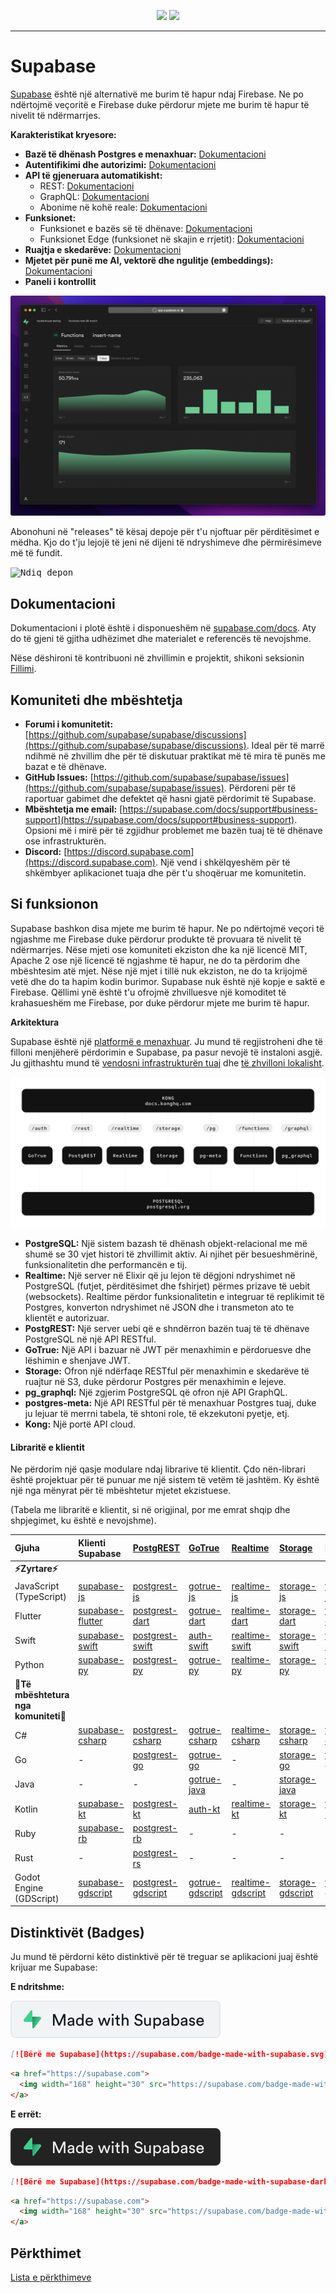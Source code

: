 <p align="center">
<img src="https://user-images.githubusercontent.com/8291514/213727234-cda046d6-28c6-491a-b284-b86c5cede25d.png#gh-light-mode-only">
<img src="https://user-images.githubusercontent.com/8291514/213727225-56186826-bee8-43b5-9b15-86e839d89393.png#gh-dark-mode-only">
</p>

---

# Supabase

[Supabase](https://supabase.com) është një alternativë me burim të hapur ndaj Firebase. Ne po ndërtojmë veçoritë e Firebase duke përdorur mjete me burim të hapur të nivelit të ndërmarrjes.

**Karakteristikat kryesore:**

*   **Bazë të dhënash Postgres e menaxhuar:** [Dokumentacioni](https://supabase.com/docs/guides/database)
*   **Autentifikimi dhe autorizimi:** [Dokumentacioni](https://supabase.com/docs/guides/auth)
*   **API të gjeneruara automatikisht:**
    *   REST: [Dokumentacioni](https://supabase.com/docs/guides/api)
    *   GraphQL: [Dokumentacioni](https://supabase.com/docs/guides/graphql)
    *   Abonime në kohë reale: [Dokumentacioni](https://supabase.com/docs/guides/realtime)
*   **Funksionet:**
    *   Funksionet e bazës së të dhënave: [Dokumentacioni](https://supabase.com/docs/guides/database/functions)
    *   Funksionet Edge (funksionet në skajin e rrjetit): [Dokumentacioni](https://supabase.com/docs/guides/functions)
*   **Ruajtja e skedarëve:** [Dokumentacioni](https://supabase.com/docs/guides/storage)
* **Mjetet për punë me AI, vektorë dhe ngulitje (embeddings):** [Dokumentacioni](https://supabase.com/docs/guides/ai)
*   **Paneli i kontrollit**

![Paneli i kontrollit Supabase](https://raw.githubusercontent.com/supabase/supabase/master/apps/www/public/images/github/supabase-dashboard.png)

Abonohuni në "releases" të kësaj depoje për t'u njoftuar për përditësimet e mëdha. Kjo do t'ju lejojë të jeni në dijeni të ndryshimeve dhe përmirësimeve më të fundit.

<kbd><img src="https://raw.githubusercontent.com/supabase/supabase/d5f7f413ab356dc1a92075cb3cee4e40a957d5b1/web/static/watch-repo.gif" alt="Ndiq depon"/></kbd>

## Dokumentacioni

Dokumentacioni i plotë është i disponueshëm në [supabase.com/docs](https://supabase.com/docs). Aty do të gjeni të gjitha udhëzimet dhe materialet e referencës të nevojshme.

Nëse dëshironi të kontribuoni në zhvillimin e projektit, shikoni seksionin [Fillimi](./../DEVELOPERS.md).

## Komuniteti dhe mbështetja

*   **Forumi i komunitetit:** [https://github.com/supabase/supabase/discussions](https://github.com/supabase/supabase/discussions). Ideal për të marrë ndihmë në zhvillim dhe për të diskutuar praktikat më të mira të punës me bazat e të dhënave.
*   **GitHub Issues:** [https://github.com/supabase/supabase/issues](https://github.com/supabase/supabase/issues). Përdoreni për të raportuar gabimet dhe defektet që hasni gjatë përdorimit të Supabase.
*   **Mbështetja me email:** [https://supabase.com/docs/support#business-support](https://supabase.com/docs/support#business-support). Opsioni më i mirë për të zgjidhur problemet me bazën tuaj të të dhënave ose infrastrukturën.
*   **Discord:** [https://discord.supabase.com](https://discord.supabase.com). Një vend i shkëlqyeshëm për të shkëmbyer aplikacionet tuaja dhe për t'u shoqëruar me komunitetin.

## Si funksionon

Supabase bashkon disa mjete me burim të hapur. Ne po ndërtojmë veçori të ngjashme me Firebase duke përdorur produkte të provuara të nivelit të ndërmarrjes. Nëse mjeti ose komuniteti ekziston dhe ka një licencë MIT, Apache 2 ose një licencë të ngjashme të hapur, ne do ta përdorim dhe mbështesim atë mjet. Nëse një mjet i tillë nuk ekziston, ne do ta krijojmë vetë dhe do ta hapim kodin burimor. Supabase nuk është një kopje e saktë e Firebase. Qëllimi ynë është t'u ofrojmë zhvilluesve një komoditet të krahasueshëm me Firebase, por duke përdorur mjete me burim të hapur.

**Arkitektura**

Supabase është një [platformë e menaxhuar](https://supabase.com/dashboard). Ju mund të regjistroheni dhe të filloni menjëherë përdorimin e Supabase, pa pasur nevojë të instaloni asgjë. Ju gjithashtu mund të [vendosni infrastrukturën tuaj](https://supabase.com/docs/guides/hosting/overview) dhe [të zhvilloni lokalisht](https://supabase.com/docs/guides/local-development).

![Arkitektura](./../apps/docs/public/img/supabase-architecture.svg)

*   **PostgreSQL:** Një sistem bazash të dhënash objekt-relacional me më shumë se 30 vjet histori të zhvillimit aktiv. Ai njihet për besueshmërinë, funksionalitetin dhe performancën e tij.
*   **Realtime:** Një server në Elixir që ju lejon të dëgjoni ndryshimet në PostgreSQL (futjet, përditësimet dhe fshirjet) përmes prizave të uebit (websockets). Realtime përdor funksionalitetin e integruar të replikimit të Postgres, konverton ndryshimet në JSON dhe i transmeton ato te klientët e autorizuar.
*   **PostgREST:** Një server uebi që e shndërron bazën tuaj të të dhënave PostgreSQL në një API RESTful.
*   **GoTrue:** Një API i bazuar në JWT për menaxhimin e përdoruesve dhe lëshimin e shenjave JWT.
*   **Storage:** Ofron një ndërfaqe RESTful për menaxhimin e skedarëve të ruajtur në S3, duke përdorur Postgres për menaxhimin e lejeve.
*   **pg_graphql:** Një zgjerim PostgreSQL që ofron një API GraphQL.
*   **postgres-meta:** Një API RESTful për të menaxhuar Postgres tuaj, duke ju lejuar të merrni tabela, të shtoni role, të ekzekutoni pyetje, etj.
*   **Kong:** Një portë API cloud.

#### Libraritë e klientit

Ne përdorim një qasje modulare ndaj librarive të klientit. Çdo nën-librari është projektuar për të punuar me një sistem të vetëm të jashtëm. Ky është një nga mënyrat për të mbështetur mjetet ekzistuese.

(Tabela me libraritë e klientit, si në origjinal, por me emrat shqip dhe shpjegimet, ku është e nevojshme).

| Gjuha                       | Klienti Supabase                                                     | [PostgREST](https://www.postgresql.org/)                                                                         | [GoTrue](https://github.com/supabase/gotrue)                                                                                | [Realtime](https://github.com/supabase/realtime)                                                                              | [Storage](https://github.com/supabase/storage-api)                                                                                 | Functions                                                                               |
| :-------------------------- | :------------------------------------------------------------------ | :-------------------------------------------------------------------------------- | :------------------------------------------------------------------------------------ | :----------------------------------------------------------------------------------- | :-------------------------------------------------------------------------------------- | :----------------------------------------------------------------------------------- |
| **⚡️Zyrtare⚡️**      |                                                                     |                                                                                   |                                                                                      |                                                                                     |                                                                                        |                                                                                      |
| JavaScript (TypeScript)     | [supabase-js](https://github.com/supabase/supabase-js)               | [postgrest-js](https://github.com/supabase/postgrest-js)                             | [gotrue-js](https://github.com/supabase/gotrue-js)                                     | [realtime-js](https://github.com/supabase/realtime-js)                                 | [storage-js](https://github.com/supabase/storage-js)                                   | [functions-js](https://github.com/supabase/functions-js)                             |
| Flutter                     | [supabase-flutter](https://github.com/supabase/supabase-flutter)     | [postgrest-dart](https://github.com/supabase/postgrest-dart)                         | [gotrue-dart](https://github.com/supabase/gotrue-dart)                                 | [realtime-dart](https://github.com/supabase/realtime-dart)                             | [storage-dart](https://github.com/supabase/storage-dart)                               | [functions-dart](https://github.com/supabase/functions-dart)                         |
| Swift                      | [supabase-swift](https://github.com/supabase/supabase-swift)          | [postgrest-swift](https://github.com/supabase/supabase-swift/tree/main/Sources/PostgREST) | [auth-swift](https://github.com/supabase/supabase-swift/tree/main/Sources/Auth)     | [realtime-swift](https://github.com/supabase/supabase-swift/tree/main/Sources/Realtime) | [storage-swift](https://github.com/supabase/supabase-swift/tree/main/Sources/Storage) | [functions-swift](https://github.com/supabase/supabase-swift/tree/main/Sources/Functions) |
| Python                      | [supabase-py](https://github.com/supabase/supabase-py)               | [postgrest-py](https://github.com/supabase/postgrest-py)                             | [gotrue-py](https://github.com/supabase/gotrue-py)                                     | [realtime-py](https://github.com/supabase/realtime-py)                                 | [storage-py](https://github.com/supabase/storage-py)                                   | [functions-py](https://github.com/supabase/functions-py)                             |
| **💚Të mbështetura nga komuniteti💚** |                                                                     |                                                                                   |                                                                                      |                                                                                     |                                                                                        |                                                                                      |
| C#                          | [supabase-csharp](https://github.com/supabase-community/supabase-csharp) | [postgrest-csharp](https://github.com/supabase-community/postgrest-csharp)           | [gotrue-csharp](https://github.com/supabase-community/gotrue-csharp)                 | [realtime-csharp](https://github.com/supabase-community/realtime-csharp)             | [storage-csharp](https://github.com/supabase-community/storage-csharp)                 | [functions-csharp](https://github.com/supabase-community/functions-csharp)           |
| Go                          | -                                                                   | [postgrest-go](https://github.com/supabase-community/postgrest-go)                     | [gotrue-go](https://github.com/supabase-community/gotrue-go)                           | -                                                                                   | [storage-go](https://github.com/supabase-community/storage-go)                       | [functions-go](https://github.com/supabase-community/functions-go)                   |
| Java                        | -                                                                   | -                                                                                   | [gotrue-java](https://github.com/supabase-community/gotrue-java)                       | -                                                                                   | [storage-java](https://github.com/supabase-community/storage-java)                   | -                                                                                   |
| Kotlin                      | [supabase-kt](https://github.com/supabase-community/supabase-kt)       | [postgrest-kt](https://github.com/supabase-community/supabase-kt/tree/master/Postgrest) | [auth-kt](https://github.com/supabase-community/supabase-kt/tree/master/Auth)         | [realtime-kt](https://github.com/supabase-community/supabase-kt/tree/master/Realtime)   | [storage-kt](https://github.com/supabase-community/supabase-kt/tree/master/Storage)   | [functions-kt](https://github.com/supabase-community/supabase-kt/tree/master/Functions) |
| Ruby                      | [supabase-rb](https://github.com/supabase-community/supabase-rb)      |      [postgrest-rb](https://github.com/supabase-community/postgrest-rb)                                                                             |    -                                                                                  |        -                                                                            |     -                                                                                 |          -                                                                          |
| Rust                      |      -                                                                 |       [postgrest-rs](https://github.com/supabase-community/postgrest-rs)                                                                            |      -                                                                                 |       -                                                                             |       -                                                                                |         -                                                                           |
| Godot Engine (GDScript)      |   [supabase-gdscript](https://github.com/supabase-community/godot-engine.supabase)                                                                  |        [postgrest-gdscript](https://github.com/supabase-community/postgrest-gdscript)                                                                            |        [gotrue-gdscript](https://github.com/supabase-community/gotrue-gdscript)                                                                                |    [realtime-gdscript](https://github.com/supabase-community/realtime-gdscript)                                                                                  |         [storage-gdscript](https://github.com/supabase-community/storage-gdscript)                                                                                 |  [functions-gdscript](https://github.com/supabase-community/functions-gdscript)                                                                                       |

## Distinktivët (Badges)

Ju mund të përdorni këto distinktivë për të treguar se aplikacioni juaj është krijuar me Supabase:

**E ndritshme:**

![Bërë me Supabase](./../apps/www/public/badge-made-with-supabase.svg)

```md
[![Bërë me Supabase](https://supabase.com/badge-made-with-supabase.svg)](https://supabase.com)
```

```html
<a href="https://supabase.com">
  <img width="168" height="30" src="https://supabase.com/badge-made-with-supabase.svg" alt="Bërë me Supabase" />
</a>
```

**E errët:**

![Bërë me Supabase (versioni i errët)](./../apps/www/public/badge-made-with-supabase-dark.svg)

```md
[![Bërë me Supabase](https://supabase.com/badge-made-with-supabase-dark.svg)](https://supabase.com)
```

```html
<a href="https://supabase.com">
  <img width="168" height="30" src="https://supabase.com/badge-made-with-supabase-dark.svg" alt="Bërë me Supabase" />
</a>
```

## Përkthimet

[Lista e përkthimeve](./languages.md)
